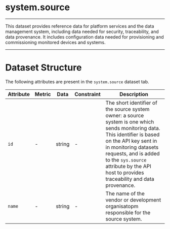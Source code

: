 # system.source
---

This dataset provides reference data for platform services and the data management system, including data needed for security, traceability, and data provenance. It includes configuration data needed for provisioning and commissioning monitored devices and systems.


---

# Dataset Structure 

The following attributes are present in the `system.source` dataset tab. 

Attribute | Metric | Data | Constraint | Description
--- | --- | --- | --- | ---
`id` | - | string | - | The short identifier of the source system owner: a source system is one which sends monitoring data. This identifier is based on the API key sent in in monitoring datasets requests, and is added to the `sys.source` attribute by the API host to provides traceability and data provenance.
`name` | - | string | - | The name of the vendor or development organisatopm responsible for the source system. 

```

